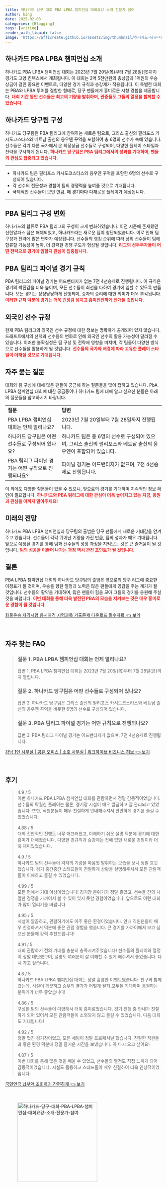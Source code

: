 ```yaml
---
title: 하나카드 당구 대회 PBA LPBA 챔피언십 대회요강 소개 전문가 참여
author: bing
date: 2025-02-03
categories: [Blogging]
tags: [writing]
render_with_liquid: false
image: 'https://afficreate.github.io/assets/img/thumbnail/하나카드-당구-대회-PBA-LPBA-챔피언십-대회요강-소개-전문가-참여.webp'
---
```

<h2 id='하나카드_PBA_LPBA_챔피언십_소개'>하나카드 PBA LPBA 챔피언십 소개</h2>

<p>하나카드 PBA LPBA 챔피언십 대회는 2023년 7월 20일(목)부터 7월 28일(금)까지 경기도 고양 킨텍스에서 개최됩니다. 이 대회는 2억 5천만원의 총상금과 1억원의 우승 상금이 걸린 중요한 이벤트로, 다양한 경기 규칙과 승강제가 적용됩니다. 이 특별한 대회는 PBA와 LPBA 투어를 결합한 형태로, 당구 팬들에게 흥미로운 시청 경험을 제공합니다. <b><span style="color: #ee2323;">대회 기간 동안 선수들은 최고의 기량을 발휘하며, 관중들도 그들의 열정을 함께할 수 있습니다.</span></b></p>

<h2 id='하나카드_당구팀_구성'>하나카드 당구팀 구성</h2>

<p>하나카드 당구팀은 PBA 팀리그에 참여하는 새로운 팀으로, 그리스 출신의 필리포스 카시도코스타스와 베트남 출신의 응우옌 꾸억을 포함하여 총 6명의 선수가 속해 있습니다. 선수들은 각기 다른 국가에서 온 최정상급 선수들로 구성되어, 다양한 플레이 스타일과 전략을 구사하게 됩니다. <b><span style="color: #ee2323;">하나카드 당구팀은 PBA 팀리그에서의 성과를 기대하며, 팬들의 관심도 집중되고 있습니다.</span></b></p>

<hr />

<ul>
    <li>하나카드 팀은 필리포스 카시도코스타스와 응우옌 꾸억을 포함한 6명의 선수로 구성되어 있습니다.</li>
    <li>각 선수의 전문성과 경험이 팀의 경쟁력을 높여줄 것으로 기대됩니다.</li>
    <li>국제적인 선수들이 모인 만큼, 매 경기마다 다채로운 플레이가 예상됩니다.</li>
</ul>

<hr />

<h2 id='PBA_팀리그_구성_변화'>PBA 팀리그 구성 변화</h2>

<p>하나카드의 합류로 PBA 팀리그의 구성이 크게 변화하였습니다. 이전 시즌에 존재했던 신한알파스 팀은 해체되었고, 하나카드라는 새로운 팀이 창단되었습니다. 이로 인해 팀 구성과 전략에 많은 변화가 예상됩니다. 선수들의 랭킹 순위에 따라 상위 선수들이 팀에 합류할 가능성이 높아, 더 강력한 경쟁 구도가 형성될 것입니다. <b><span style="color: #ee2323;">리그의 선두주자들이 어떤 전략으로 경기에 임할지 관심이 집중됩니다.</span></b></p>

<h2 id='PBA_팀리그_파이널_경기_규칙'>PBA 팀리그 파이널 경기 규칙</h2>

<p>PBA 팀리그의 파이널 경기는 어드밴티지가 없는 7전 4선승제로 진행됩니다. 이 규칙은 경기의 박진감을 더욱 높이며, 모든 선수들이 최선을 다하여 경기에 임할 수 있도록 만듭니다. 모든 경기는 정정당당하게 진행되며, 승자의 승리에 대한 의미가 더욱 부각됩니다. <b><span style="color: #ee2323;">이러한 규칙 덕분에 경기는 더욱 긴장감 넘치고 흥미진진하게 전개될 것입니다.</span></b></p>

<h2 id='외국인_선수_규정'>외국인 선수 규정</h2>

<p>현재 PBA 팀리그의 외국인 선수 규정에 대한 정보는 명확하게 공개되어 있지 않습니다. 드래프트에서의 선택과 선수들의 변화로 인해 외국인 선수의 활용 가능성이 달라질 수 있습니다. 이러한 불확실성은 팀 구성 및 전략에 영향을 미치며, 각 팀들이 다양한 방식으로 선수들을 활용하게 될 것입니다. <b><span style="color: #ee2323;">선수들의 국가와 배경에 따라 고유한 플레이 스타일이 더해질 것으로 기대됩니다.</span></b></p>

<h2 id='자주_묻는_질문'>자주 묻는 질문</h2>

<p>대회와 팀 구성에 대해 많은 팬들이 궁금해 하는 질문들을 많이 접하고 있습니다. PbA LPBA 챔피언십 대회에 대한 궁금증이나 하나카드 팀에 대해 알고 싶으신 분들은 아래의 질문들을 참고하시기 바랍니다.</p>

<table>
    <tr>
        <td><b>질문</b></td>
        <td><b>답변</b></td>
    </tr>
    <tr>
        <td>PBA LPBA 챔피언십 대회는 언제 열리나요?</td>
        <td>2023년 7월 20일부터 7월 28일까지 진행됩니다.</td>
    </tr>
    <tr>
        <td>하나카드 당구팀은 어떤 선수들로 구성되어 있나요?</td>
        <td>하나카드 팀은 총 6명의 선수로 구성되어 있으며, 그리스 출신의 필리포스와 베트남 출신의 응우옌이 포함되어 있습니다.</td>
    </tr>
    <tr>
        <td>PBA 팀리그 파이널 경기는 어떤 규칙으로 진행되나요?</td>
        <td>파이널 경기는 어드밴티지가 없으며, 7전 4선승제로 진행됩니다.</td>
    </tr>
</table>

<p>이 외에도 다양한 질문들이 있을 수 있으니, 앞으로의 경기를 기대하며 지속적인 정보 확인이 필요합니다. <b><span style="color: #ee2323;">하나카드와 PBA 팀리그에 대한 관심이 더욱 높아지고 있는 지금, 응원과 관심을 아끼지 말아주세요!</span></b></p>

<h2 id='미래의_전망'>미래의 전망</h2>

<p>하나카드 PBA LPBA 챔피언십과 당구팀의 출범은 당구 팬들에게 새로운 기대감을 안겨주고 있습니다. 선수들이 각각 뛰어난 기량을 가진 만큼, 팀의 성과가 매우 기대됩니다. 앞으로 예정된 경기를 통해 팀과 선수들의 성장 과정을 지켜보는 것은 큰 즐거움이 될 것입니다. <b><span style="color: #ee2323;">팀의 성공을 이끌어 나가는 과정 역시 관전 포인트가 될 것입니다.</span></b></p>

<h2 id='결론'>결론</h2>

<p>PBA LPBA 챔피언십 대회와 하나카드 당구팀의 출범은 앞으로의 당구 리그에 중요한 이정표가 될 것이며, 우승을 향한 열정과 노력은 많은 팬들에게 영감을 주는 계기가 될 것입니다. 선수들의 활약을 기대하며, 많은 팬들이 힘을 모아 그들의 경기를 응원해 주실 것을 바랍니다. <b><span style="color: #ee2323;">이번 대회를 통해 더욱 발전된 PBA의 모습을 지켜보는 것은 매우 흥미로운 경험이 될 것입니다.</span></b></p>
<p><a class="click-button" title="화물운송 자격시험 응시자격 시험과목 기출문제 다운로드 필수자료" href="https://afficreate.github.io/posts/%ED%99%94%EB%AC%BC%EC%9A%B4%EC%86%A1-%EC%9E%90%EA%B2%A9%EC%8B%9C%ED%97%98-%EC%9D%91%EC%8B%9C%EC%9E%90%EA%B2%A9-%EC%8B%9C%ED%97%98%EA%B3%BC%EB%AA%A9-%EA%B8%B0%EC%B6%9C%EB%AC%B8%EC%A0%9C-%EB%8B%A4%EC%9A%B4%EB%A1%9C%EB%93%9C-%ED%95%84%EC%88%98%EC%9E%90%EB%A3%8C/" rel="dofollow">화물운송 자격시험 응시자격 시험과목 기출문제 다운로드 필수자료 👈 보기</a></p><br>
<h2 id='자주_찾는_FAQ'>자주 찾는 FAQ</h2>
<div itemscope="" itemtype="https://schema.org/FAQPage"> 
<blockquote> 
<div itemscope="" itemprop="mainEntity" itemtype="https://schema.org/Question"> 
<h3 itemprop="name">질문 1. PBA LPBA 챔피언십 대회는 언제 열리나요?</h3> 
<div itemscope="" itemprop="acceptedAnswer" itemtype="https://schema.org/Answer"> 
<span itemprop="text"> 
<p>답변 1. PBA LPBA 챔피언십 대회는 2023년 7월 20일(목)부터 7월 28일(금)까지 열립니다.</p> 
</span> 
</div> 
</div> 
<div itemscope="" itemprop="mainEntity" itemtype="https://schema.org/Question"> 
<h3 itemprop="name">질문 2. 하나카드 당구팀은 어떤 선수들로 구성되어 있나요?</h3> 
<div itemscope="" itemprop="acceptedAnswer" itemtype="https://schema.org/Answer"> 
<span itemprop="text"> 
<p>답변 2. 하나카드 당구팀은 그리스 출신의 필리포스 카시도코스타스와 베트남 출신의 응우옌 꾸억을 비롯한 6명의 선수로 구성되어 있습니다.</p> 
</span> 
</div> 
</div> 
<div itemscope="" itemprop="mainEntity" itemtype="https://schema.org/Question"> 
<h3 itemprop="name">질문 3. PBA 팀리그 파이널 경기는 어떤 규칙으로 진행되나요?</h3> 
<div itemscope="" itemprop="acceptedAnswer" itemtype="https://schema.org/Answer"> 
<span itemprop="text"> 
<p>답변 3. PBA 팀리그 파이널 경기는 어드밴티지가 없으며, 7전 4선승제로 진행됩니다.</p> 
</span> 
</div> 
</div> 
</blockquote> 
</div>
<p><a class="click-button" title="강남 1인 사무실 | 공유 오피스 | 소호 사무실 | 워크하이브 비즈니스 허브" href="https://afficreate.github.io/posts/%EA%B0%95%EB%82%A8-1%EC%9D%B8-%EC%82%AC%EB%AC%B4%EC%8B%A4-%EA%B3%B5%EC%9C%A0-%EC%98%A4%ED%94%BC%EC%8A%A4-%EC%86%8C%ED%98%B8-%EC%82%AC%EB%AC%B4%EC%8B%A4-%EC%9B%8C%ED%81%AC%ED%95%98%EC%9D%B4%EB%B8%8C-%EB%B9%84%EC%A6%88%EB%8B%88%EC%8A%A4-%ED%97%88%EB%B8%8C/" rel="dofollow">강남 1인 사무실 | 공유 오피스 | 소호 사무실 | 워크하이브 비즈니스 허브 👈 보기</a></p><br>
<h2 id='후기'>후기</h2>
<div itemscope itemtype="https://schema.org/Product">
  <blockquote>
  <div itemprop="review" itemscope itemtype="https://schema.org/Review">
      <div itemprop="reviewRating" itemscope itemtype="https://schema.org/Rating"> <span itemprop="ratingValue">4.9</span> / <span itemprop="bestRating">5</span> </div>
      <span itemprop="reviewBody">이번 하나카드 PBA LPBA 챔피언십 대회를 관람하면서 정말 감동적이었습니다. 선수들의 탁월한 플레이는 물론, 경기장 시설이 매우 깔끔하고 잘 관리되고 있었습니다. 또한, 직원분들이 매우 친절하게 안내해주셔서 편안하게 경기를 즐길 수 있었습니다.</span>
  </div>
  <br>
  <div itemprop="review" itemscope itemtype="https://schema.org/Review">
      <div itemprop="reviewRating" itemscope itemtype="https://schema.org/Rating"> <span itemprop="ratingValue">4.88</span> / <span itemprop="bestRating">5</span> </div>
      <span itemprop="reviewBody">대회 전반적인 진행도 너무 매끄러웠고, 이해하기 쉬운 설명 덕분에 경기에 대한 흥미가 더해졌습니다. 다양한 경규칙과 승강제는 전에 없던 새로운 경험이라 더욱 재미있었습니다.</span>
  </div>
  <br>
  <div itemprop="review" itemscope itemtype="https://schema.org/Review">
      <div itemprop="reviewRating" itemscope itemtype="https://schema.org/Rating"> <span itemprop="ratingValue">4.9</span> / <span itemprop="bestRating">5</span> </div>
      <span itemprop="reviewBody">하나카드 팀의 선수들이 각자의 기량을 마음껏 발휘하는 모습을 보니 정말 흐뭇했습니다. 경기 중간중간 스태프들이 친절하게 상황을 설명해주셔서 모든 관람객들이 이해하고 즐길 수 있었습니다.</span>
  </div>
  <br>
  <div itemprop="review" itemscope itemtype="https://schema.org/Review">
      <div itemprop="reviewRating" itemscope itemtype="https://schema.org/Rating"> <span itemprop="ratingValue">4.99</span> / <span itemprop="bestRating">5</span> </div>
      <span itemprop="reviewBody">모든 면에서 기대 이상이었습니다! 경기장 분위기가 정말 좋았고, 선수들 간의 치열한 경쟁을 가까이서 볼 수 있어 잊지 못할 경험이었습니다. 앞으로도 이런 대회가 많이 열리기를 바랍니다.</span>
  </div>
  <br>
  <div itemprop="review" itemscope itemtype="https://schema.org/Review">
      <div itemprop="reviewRating" itemscope itemtype="https://schema.org/Rating"> <span itemprop="ratingValue">4.95</span> / <span itemprop="bestRating">5</span> </div>
      <span itemprop="reviewBody">시설이 깔끔하고, 관람하기에도 아주 좋은 환경이었습니다. 안내 직원분들이 매우 친절하셔서 덕분에 좋은 관람 경험을 했습니다. 큰 경기를 가까이에서 보고 싶으신 분들께 강력 추천드립니다!</span>
  </div>
  <br>
  <div itemprop="review" itemscope itemtype="https://schema.org/Review">
      <div itemprop="reviewRating" itemscope itemtype="https://schema.org/Rating"> <span itemprop="ratingValue">4.91</span> / <span itemprop="bestRating">5</span> </div>
      <span itemprop="reviewBody">대회 관람하기 전의 기대를 충분히 충족시켜주었습니다! 선수들의 플레이와 열정이 정말 대단했으며, 설명도 여러분이 잘 이해할 수 있게 해주셔서 좋았습니다. 다시 가고 싶습니다.</span>
  </div>
  <br>
  <div itemprop="review" itemscope itemtype="https://schema.org/Review">
      <div itemprop="reviewRating" itemscope itemtype="https://schema.org/Rating"> <span itemprop="ratingValue">4.8</span> / <span itemprop="bestRating">5</span> </div>
      <span itemprop="reviewBody">하나카드 PBA LPBA 챔피언십 대회는 정말 훌륭한 이벤트였습니다. 친구와 함께 갔는데, 시설이 깨끗하고 승부의 결과가 어떻게 될지 모두들 기대하며 응원하는 분위기가 너무 좋았습니다!</span>
  </div>
  <br>
  <div itemprop="review" itemscope itemtype="https://schema.org/Review">
      <div itemprop="reviewRating" itemscope itemtype="https://schema.org/Rating"> <span itemprop="ratingValue">4.86</span> / <span itemprop="bestRating">5</span> </div>
      <span itemprop="reviewBody">구성된 팀의 선수들이 다양해서 더욱 흥미로웠습니다. 경기 진행 중 안내가 친절하게 되어 있어서 모든 관람객들이 소외되지 않고 즐길 수 있었습니다. 다음 대회도 기대됩니다!</span>
  </div>
  <br>
  <div itemprop="review" itemscope itemtype="https://schema.org/Review">
      <div itemprop="reviewRating" itemscope itemtype="https://schema.org/Rating"> <span itemprop="ratingValue">4.92</span> / <span itemprop="bestRating">5</span> </div>
      <span itemprop="reviewBody">정말 멋진 경기장이었고, 모든 세팅이 정말 프로페셔널 했습니다. 친절한 직원들과 좋은 환경 덕분에 정말 즐거운 시간을 보냈습니다. 꼭 다시 오고 싶어요!</span>
  </div>
  <br>
  <div itemprop="review" itemscope itemtype="https://schema.org/Review">
      <div itemprop="reviewRating" itemscope itemtype="https://schema.org/Rating"> <span itemprop="ratingValue">4.87</span> / <span itemprop="bestRating">5</span> </div>
      <span itemprop="reviewBody">이번 대회를 통해 많은 것을 배울 수 있었고, 선수들의 열정도 직접 느끼게 되어 감동적이었습니다. 시설도 훌륭하고 스태프들이 매우 친절하여 더욱 인상적이었습니다.</span>
  </div>
  </blockquote>
</div>
<p><a class="click-button" title="국민연금 납부액 조회하기 간편하게" href="https://afficreate.github.io/posts/%EA%B5%AD%EB%AF%BC%EC%97%B0%EA%B8%88-%EB%82%A9%EB%B6%80%EC%95%A1-%EC%A1%B0%ED%9A%8C%ED%95%98%EA%B8%B0-%EA%B0%84%ED%8E%B8%ED%95%98%EA%B2%8C/" rel="dofollow">국민연금 납부액 조회하기 간편하게 👈 보기</a></p><br>
<figure class="image"><img src="https://afficreate.github.io/assets/img/thumbnail/하나카드-당구-대회-PBA-LPBA-챔피언십-대회요강-소개-전문가-참여.webp" alt="하나카드-당구-대회-PBA-LPBA-챔피언십-대회요강-소개-전문가-참여" width="256" height="256"></figure>